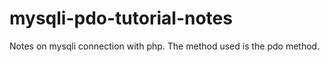 # mysqli-pdo-tutorial-notes
Notes on mysqli connection with php. The method used is the pdo method.
